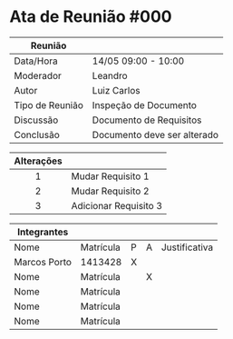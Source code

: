 # Ata de Reunião #000
| Reunião         |                               |
|-----------------|-------------------------------|
| Data/Hora       | 14/05  09:00 - 10:00          |
| Moderador       | Leandro                       |
| Autor           | Luiz Carlos                   |
| Tipo de Reunião | Inspeção de Documento         |
| Discussão       | Documento de Requisitos       |
| Conclusão       | Documento deve ser alterado   |

| Alterações      |                               |
|:---------------:|-------------------------------| 
| 1               |  Mudar Requisito 1            |
| 2               |  Mudar Requisito 2            |
| 3               |  Adicionar Requisito 3        |


| Integrantes     |                         |   |   |                |
|-----------------|-------------------------|---|---|----------------|
| Nome            | Matrícula               | P | A | Justificativa  |
| Marcos Porto    | 1413428                 | X |   |                |
| Nome            | Matrícula               |   | X |                |
| Nome            | Matrícula               |   |   |                |
| Nome            | Matrícula               |   |   |                |
| Nome            | Matrícula               |   |   |                |